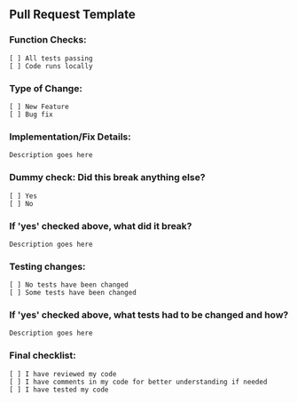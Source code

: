 ## Pull Request Template

### Function Checks:

```
[ ] All tests passing
[ ] Code runs locally
```

### Type of Change:

```
[ ] New Feature
[ ] Bug fix
```

### Implementation/Fix Details:

```
Description goes here

```

### Dummy check: Did this break anything else?

```
[ ] Yes
[ ] No
```

### If 'yes' checked above, what did it break?

```
Description goes here

```

### Testing changes:

```
[ ] No tests have been changed
[ ] Some tests have been changed
```

### If 'yes' checked above, what tests had to be changed and how?

```
Description goes here

```

### Final checklist:

```
[ ] I have reviewed my code
[ ] I have comments in my code for better understanding if needed
[ ] I have tested my code
```
